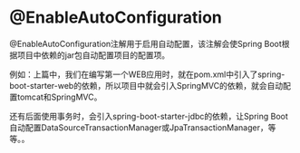 # @EnableAutoConfiguration

@EnableAutoConfiguration注解用于启用自动配置，该注解会使Spring Boot根据项目中依赖的jar包自动配置项目的配置项。

例如：上篇中，我们在编写第一个WEB应用时，就在pom.xml中引入了spring-boot-starter-web的依赖，所以项目中就会引入SpringMVC的依赖，就会自动配置tomcat和SpringMVC。

还有后面使用事务时，会引入spring-boot-starter-jdbc的依赖，让Spring Boot自动配置DataSourceTransactionManager或JpaTransactionManager，等等。。

